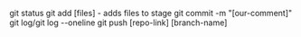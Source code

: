 git status
git add [files] - adds files to stage
git commit -m "[our-comment]"
git log/git log --oneline
git push [repo-link] [branch-name]

